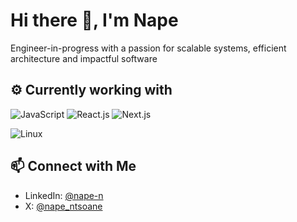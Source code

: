 # Hi there 👋, I'm Nape

Engineer-in-progress with a passion for scalable systems, efficient architecture and impactful software

## ⚙️ Currently working with

<!-- ![Python](https://img.shields.io/badge/Code-Python-3776AB?style=flat&logo=python&logoColor=white) -->
![JavaScript](https://img.shields.io/badge/Code-JavaScript-F7DF1E?style=flat&logo=javascript&logoColor=000000)
![React.js](https://img.shields.io/badge/Library-React.js-61DAFB?style=flat&logo=react&logoColor=white)
![Next.js](https://img.shields.io/badge/Framework-Next.js-000000?style=flat&logo=next.js&logoColor=white)
<!-- ![Django](https://img.shields.io/badge/Framework-Django-092E20?style=flat&logo=django&logoColor=white) -->
<!-- ![Django REST](https://img.shields.io/badge/Library-Django%20REST-ff1709?style=flat&logo=django&logoColor=white) -->

![Linux](https://img.shields.io/badge/System-Linux-FCC624?style=flat&logo=linux&logoColor=000000)

## 📫 Connect with Me

- LinkedIn: [@nape-n](https://linkedin.com/in/nape-n)
- X: [@nape_ntsoane](https://linkedin.com/in/nape_ntsoane)  
